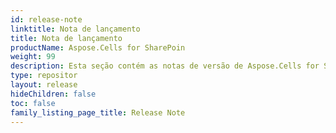 ```yaml
---
id: release-note
linktitle: Nota de lançamento
title: Nota de lançamento
productName: Aspose.Cells for SharePoin
weight: 99
description: Esta seção contém as notas de versão de Aspose.Cells for SharePoint para as Notas de versão do ano. Nestas notas de lançamento, publicamos a lista de problemas que foram corrigidos na versão atual, bem como quaisquer alterações públicas API e comportamentais
type: repositor
layout: release
hideChildren: false
toc: false
family_listing_page_title: Release Note
---
```

